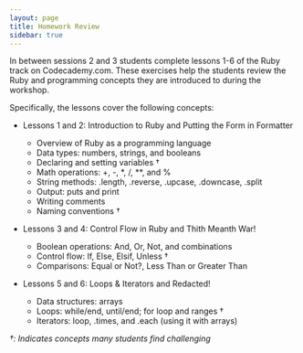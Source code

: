 ```yaml
---
layout: page
title: Homework Review
sidebar: true
---
```

In between sessions 2 and 3 students complete lessons 1-6 of the Ruby track on Codecademy.com. These exercises help the students review the Ruby and programming concepts they are introduced to during the workshop.

Specifically, the lessons cover the following concepts:

* Lessons 1 and 2: Introduction to Ruby and Putting the Form in Formatter
    * Overview of Ruby as a programming language
    * Data types: numbers, strings, and booleans
    * Declaring and setting variables &dagger;
    * Math operations: +, -, *, /, **, and %
    * String methods: .length, .reverse, .upcase, .downcase, .split
    * Output: puts and print
    * Writing comments
    * Naming conventions &dagger;

* Lessons 3 and 4: Control Flow in Ruby and Thith Meanth War!
    * Boolean operations: And, Or, Not, and combinations
    * Control flow: If, Else, Elsif, Unless &dagger;
    * Comparisons: Equal or Not?, Less Than or Greater Than

* Lessons 5 and 6: Loops & Iterators and Redacted!
    * Data structures: arrays
    * Loops: while/end, until/end; for loop and ranges &dagger;
    * Iterators: loop, .times, and .each (using it with arrays)

_&dagger;: Indicates concepts many students find challenging_